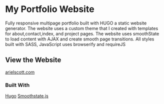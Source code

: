 # My Portfolio Website
Fully responsive multipage portfolio built with HUGO a static website generator.  The website uses a custom theme that I created with templates for about,contact,index, and project pages. The website uses smoothState to load content with AJAX and create smooth page transitions.  All styles built with SASS, JavaScript uses browserify and requireJS

## View the Website
[arielscott.com](http://www.arielscott.com/)

### Built With
[Hugo](https://github.com/miguel-perez/smoothState.js)
[Smoothstate.js](https://github.com/miguel-perez/smoothState.js)
